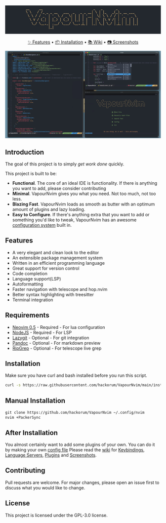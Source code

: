 ![VapourNvim Logo](assets/logo.jpg)
<div align="center">
	<a href="https://github.com/hackorum/VapourNvim/#features">✨ Features</a>
  <span> • </span>
	<a href="https://github.com/hackorum/VapourNvim/#installation">📦 Installation</a>
  <span> • </span>
	<a href="https://github.com/hackorum/VapourNvim/wiki">📚 Wiki</a>
  <span> • </span>
	<a href="https://github.com/hackorum/VapourNvim/wiki/Screenshots">📷 Screenshots</a>
  <p></p>
</div>


![VapourNvim Logo](assets/screenshot.jpg)

## Introduction

The goal of this project is to simply *get work done* quickly.

This project is built to be:
* **Functional**. The core of an ideal IDE is functionality. If there is anything you want to add, please consider contributing
* **Minimal**. VapourNvim gives you what you need. Not too much, not too less.
* **Blazing Fast**. VapourNvim loads as smooth as butter with an optimum amount of plugins and lazy loading.
* **Easy to Configure**. If there's anything extra that you want to add or something you'd like to tweak, VapourNvim has an awesome [configuration system](https://github.com/hackorum/VapourNvim/wiki/User-Configuration) built in. 

## Features

* A very elegant and clean look to the editor
* An extensible package management system
* Written in an efficient programming language
* Great support for version control
* Code completion
* Language support(LSP)
* Autoformatting
* Faster navigation with telescope and hop.nvim
* Better syntax highlighting with treesitter
* Terminal integration


## Requirements

* [Neovim 0.5](https://github.com/neovim/neovim/releases/tag/v0.5.0) - Required - For lua configuration
* [NodeJS](https://nodejs.org) - Required - For LSP
* [Lazygit](https://github.com/jesseduffield/lazygit) - Optional - For git integration
* [Pandoc](https://github.com/jgm/pandoc) - Optional - For markdown preview
* [RipGrep](https://github.com/BurntSushi/ripgrep) - Optional - For telescope live grep

## Installation

Make sure you have curl and bash installed before you run this script.

```bash
curl -s https://raw.githubusercontent.com/hackorum/VapourNvim/main/install.sh | bash -s
```

## Manual Installation
```
git clone https://github.com/hackorum/VapourNvim ~/.config/nvim
nvim +PackerSync
```

## After Installation
You almost certainly want to add some plugins of your own. You can do it by making your own [config file](https://github.com/hackorum/VapourNvim/wiki/User-Configuration)
Please read the [wiki](https://github.com/hackorum/VapourNvim/wiki) for [Keybindings](https://github.com/hackorum/VapourNvim/wiki/Keybindings), [Language Servers](https://github.com/hackorum/VapourNvim/wiki/Language-Servers), [Plugins](https://github.com/hackorum/VapourNvim/wiki/Plugins) and [Screenshots](https://github.com/hackorum/VapourNvim/wiki/Screenshots).

## Contributing

Pull requests are welcome. For major changes, please open an issue first to discuss what you would like to change.

## License

This project is licensed under the GPL-3.0 license.
